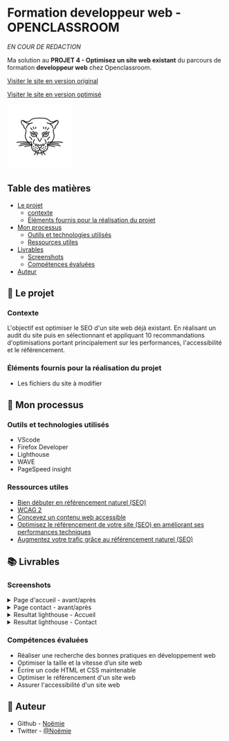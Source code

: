# Formation developpeur web - OPENCLASSROOM

_EN COUR DE REDACTION_

Ma solution au __PROJET 4 - Optimisez un site web existant__ du parcours de formation __developpeur web__ chez Openclassroom.
  

[Visiter le site en version original](https://vcna-0.github.io/La-panthere-base/)  

[Visiter le site en version optimisé](https://vcna-0.github.io/La-panthere/)

![Logo](./img/logo.webp) 

## Table des matières

- [Le projet](#le-projet)
  - [contexte](#contexte)
  - [Éléments fournis pour la réalisation du projet](#éléments-fournis-pour-la-réalisation-du-projet)
- [Mon processus](#mon-processus)
  - [Outils et technologies utilisés](#outils-et-technologies-utilisés)
  - [Ressources utiles](#ressources-utiles)
- [Livrables](#livrables)
  - [Screenshots](#screenshots)
  - [Compétences évaluées](#compétences-évaluées)
- [Auteur](#auteur)



## 🚀 Le projet

### Contexte

L'objectif est optimiser le SEO d'un site web déjà existant. En réalisant un audit du site puis en sélectionnant et appliquant 10 recommandations d'optimisations portant principalement sur les performances, l'accessibilité et le référencement. 

### Éléments fournis pour la réalisation du projet

* Les fichiers du site à modifier 

## 🔨 Mon processus

### Outils et technologies utilisés

* VScode
* Firefox Developer
* Lighthouse
* WAVE
* PageSpeed insight

### Ressources utiles

* [Bien débuter en référencement naturel (SEO)](https://developers.google.com/search/docs/beginner/seo-starter-guide?hl=fr#uniquepagetitles)
* [WCAG 2](https://www.w3.org/TR/WCAG21/#intro)
* [Concevez un contenu web accessible](https://openclassrooms.com/fr/courses/6691346-concevez-un-contenu-web-accessible)
* [Optimisez le référencement de votre site (SEO) en améliorant ses performances techniques](https://openclassrooms.com/fr/courses/5922626-optimisez-le-referencement-de-votre-site-seo-en-ameliorant-ses-performances-techniques)
* [Augmentez votre trafic grâce au référencement naturel (SEO)](https://openclassrooms.com/fr/courses/5561431-augmentez-votre-trafic-grace-au-referencement-naturel-seo)

## 📚 Livrables

### Screenshots

<details>
  <summary>Page d'accueil - avant/après</summary>
  <p align="center">
    <img src="./screenshots/pageAC_avant.png" alt=""/>
  </p>
  <p align="center">
    <img src="./screenshots/pageAC_apres.png" alt=""/>
  </p>
</details>

<details>
  <summary>Page contact - avant/après</summary>
  <p align="center">
    <img src="./screenshots/page2_avant.png" alt=""/>
  </p>
  <p align="center">
    <img src="./screenshots/page2_apres.png" alt=""/>
  </p>
</details>

<details>
  <summary>Resultat lighthouse - Accueil</summary>
  <p align="center">
    <img src="./screenshots/lighthouseAC.png" alt=""/>
  </p>
</details>

<details>
  <summary>Resultat lighthouse - Contact</summary>
  <p align="center">
    <img src="./screenshots/lighthouseContact.png" alt=""/>
  </p>
</details>

### Compétences évaluées

* Réaliser une recherche des bonnes pratiques en développement web
* Optimiser la taille et la vitesse d’un site web
* Écrire un code HTML et CSS maintenable
* Optimiser le référencement d'un site web
* Assurer l'accessibilité d'un site web

## 👷 Auteur

- Github - [Noëmie](https://github.com/Vcna-0)
- Twitter - [@Noëmie](https://twitter.com/Odymonie)

